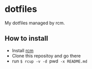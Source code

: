 # dotfiles

My dotfiles managed by rcm.

## How to install

- Install [rcm](https://github.com/thoughtbot/rcm)
- Clone this repositoy and go there
- run `$ rcup -v -d `pwd` -x README.md`
